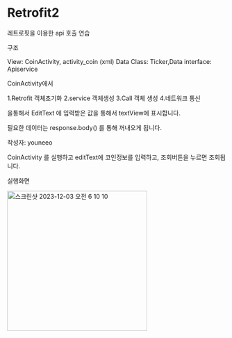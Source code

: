 # Retrofit2
레트로핏을 이용한 api 호출 연습

구조

View: CoinActivity, activity_coin (xml)
Data Class: Ticker,Data
interface: Apiservice


CoinActivity에서

1.Retrofit 객체초기화
2.service 객체생성
3.Call 객체 생성
4.네트워크 통신

을통해서 EditText 에 입력받은 값을 통해서 textView에 표시합니다.

필요한 데이터는 response.body() 를 통해 꺼내오게 됩니다.

작성자: youneeo


CoinActivity 를 실행하고 editText에 코인정보를 입력하고, 조회버튼을 누르면 조회됩니다.

실행화면

<img width="322" alt="스크린샷 2023-12-03 오전 6 10 10" src="https://github.com/Retudy/Retrofit2/assets/129308578/d2c2a88a-8c18-44f9-9396-c19352dbcd32">
